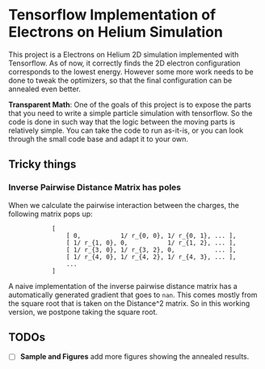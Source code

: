 # Tensorflow Implementation of Electrons on Helium Simulation

This project is a Electrons on Helium 2D simulation implemented with Tensorflow. 
As of now, it correctly finds the 2D electron configuration corresponds to the
lowest energy. However some more work needs to be done to tweak the optimizers,
so that the final configuration can be annealed even better.

**Transparent Math**: One of the goals of this project is to expose the parts
that you need to write a simple particle simulation with tensorflow. So the 
code is done in such way that the logic between the moving parts is relatively 
simple. You can take the code to run as-it-is, or you can look through the 
small code base and adapt it to your own.

## Tricky things

### Inverse Pairwise Distance Matrix has poles

When we calculate the pairwise interaction between the charges, the following
matrix pops up:

```
            [ 
                [ 0,           1/ r_{0, 0}, 1/ r_{0, 1}, ... ],
                [ 1/ r_{1, 0}, 0,           1/ r_{1, 2}, ... ],
                [ 1/ r_{3, 0}, 1/ r_{3, 2}, 0,           ... ],
                [ 1/ r_{4, 0}, 1/ r_{4, 2}, 1/ r_{4, 3}, ... ],
                ... 
            ]
```

A naive implementation of the inverse pairwise distance matrix has a automatically
generated gradient that goes to `nan`. This comes mostly from the square root 
that is taken on the Distance^2 matrix. So in this working version, we postpone 
taking the square root.

## TODOs
- [ ] **Sample and Figures** add more figures showing the annealed results.
